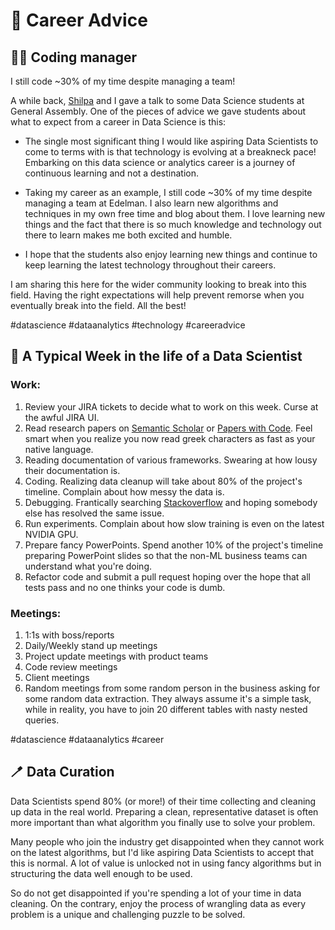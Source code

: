# 👔 Career Advice

## 🧑‍💻 Coding manager

I still code ~30% of my time despite managing a team!

A while back, [Shilpa](https://www.linkedin.com/in/ACoAABYyb4EBQTQdHJn1ueKgzEaD6P3ZYm7j_PQ) and I gave a talk to some Data Science students at General Assembly. One of the pieces of advice we gave students about what to expect from a career in Data Science is this:

- The single most significant thing I would like aspiring Data Scientists to come to terms with is that technology is evolving at a breakneck pace! Embarking on this data science or analytics career is a journey of continuous learning and not a destination.

- Taking my career as an example, I still code ~30% of my time despite managing a team at Edelman. I also learn new algorithms and techniques in my own free time and blog about them. I love learning new things and the fact that there is so much knowledge and technology out there to learn makes me both excited and humble.

- I hope that the students also enjoy learning new things and continue to keep learning the latest technology throughout their careers.

I am sharing this here for the wider community looking to break into this field. Having the right expectations will help prevent remorse when you eventually break into the field. All the best!

#datascience #dataanalytics #technology #careeradvice

## 📅 A Typical Week in the life of a Data Scientist

### Work:
1. Review your JIRA tickets to decide what to work on this week. Curse at the awful JIRA UI.
1. Read research papers on [Semantic Scholar](https://www.semanticscholar.org/) or [Papers with Code](https://paperswithcode.com/). Feel smart when you realize you now read greek characters as fast as your native language.
1. Reading documentation of various frameworks. Swearing at how lousy their documentation is.
1. Coding. Realizing data cleanup will take about 80% of the project's timeline. Complain about how messy the data is.
1. Debugging. Frantically searching [Stackoverflow](https://stackoverflow.com/) and hoping somebody else has resolved the same issue.
1. Run experiments. Complain about how slow training is even on the latest NVIDIA GPU.
1. Prepare fancy PowerPoints. Spend another 10% of the project's timeline preparing PowerPoint slides so that the non-ML business teams can understand what you're doing.
1. Refactor code and submit a pull request hoping over the hope that all tests pass and no one thinks your code is dumb.

### Meetings:
1. 1:1s with boss/reports
1. Daily/Weekly stand up meetings
1. Project update meetings with product teams
1. Code review meetings
1. Client meetings
1. Random meetings from some random person in the business asking for some random data extraction. They always assume it's a simple task, while in reality, you have to join 20 different tables with nasty nested queries.

#datascience #dataanalytics #career

## 🪥 Data Curation

Data Scientists spend 80% (or more!) of their time collecting and cleaning up data in the real world. Preparing a clean, representative dataset is often more important than what algorithm you finally use to solve your problem.

Many people who join the industry get disappointed when they cannot work on the latest algorithms, but I'd like aspiring Data Scientists to accept that this is normal. A lot of value is unlocked not in using fancy algorithms but in structuring the data well enough to be used.

So do not get disappointed if you're spending a lot of your time in data cleaning. On the contrary, enjoy the process of wrangling data as every problem is a unique and challenging puzzle to be solved.